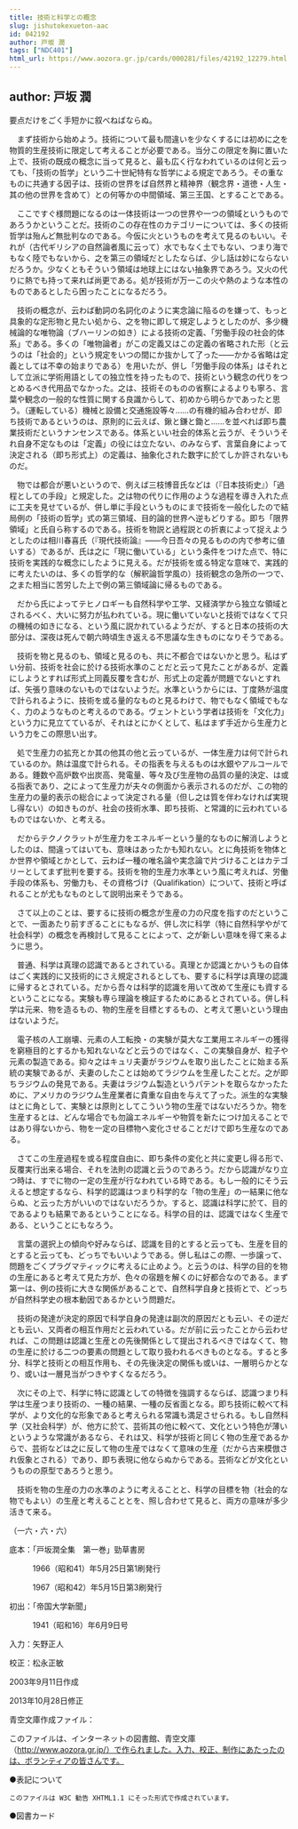 ```yaml
---
title: 技術と科学との概念
slug: jishutokexueton-aac
id: 042192
author: 戸坂 潤
tags: ["NDC401"]
html_url: https://www.aozora.gr.jp/cards/000281/files/42192_12279.html
---
```


## author: 戸坂 潤

要点だけをごく手短かに叙べねばならぬ。

　まず技術から始めよう。技術について最も間違いを少なくするには初めに之を物質的生産技術に限定して考えることが必要である。当分この限定を胸に置いた上で、技術の既成の概念に当って見ると、最も広く行なわれているのは何と云っても、「技術の哲学」という二十世紀特有な哲学による規定であろう。その重なものに共通する因子は、技術の世界をば自然界と精神界（観念界・道徳・人生・其の他の世界を含めて）との何等かの中間領域、第三王国、とすることである。

　ここですぐ様問題になるのは一体技術は一つの世界や一つの領域というものであろうかということだ。技術のこの存在性のカテゴリーについては、多くの技術哲学は殆んど無批判なのである。今仮に火というものを考えて見るのもいい。それが（古代ギリシアの自然論者風に云って）水でもなく土でもない、つまり海でもなく陸でもないから、之を第三の領域だとしたならば、少し話は妙にならないだろうか。少なくともそういう領域は地球上にはない抽象界であろう。又火の代りに熱でも持って来れば尚更である。処が技術が万一この火や熱のような本性のものであるとしたら困ったことになるだろう。

　技術の概念が、云わば動詞の名詞化のように実念論に陥るのを嫌って、もっと具象的な定形物と見たい処から、之を物に即して規定しようとしたのが、多少機械論的な唯物論（ブハーリンの如き）による技術の定義、「労働手段の社会的体系」である。多くの「唯物論者」がこの定義又はこの定義の省略された形（と云うのは「社会的」という規定をいつの間にか抜かして了った――かかる省略は定義としては不幸の始まりである）を用いたが、併し「労働手段の体系」はそれとして立派に学術用語としての独立性を持ったもので、技術という観念の代りをつとめるべき代用品でなかった。之は、技術そのものの省察によるよりも寧ろ、言葉や観念の一般的な性質に関する良識からして、初めから明らかであったと思う。（運転している）機械と設備と交通施設等々……の有機的組み合わせが、即ち技術であるというのは、原則的に云えば、鍬と鎌と鋤と……を並べれば即ち農業技術だというナンセンスである。体系といい社会的体系と云うが、そういうそれ自身不定なものは「定義」の役には立たない、のみならず、言葉自身によって決定される（即ち形式上）の定義は、抽象化された数字に於てしか許されないものだ。



　物では都合が悪いというので、例えば三枝博音氏などは（『日本技術史』）「過程としての手段」と規定した。之は物の代りに作用のような過程を導き入れた点に工夫を見せているが、併し単に手段というものにまで技術を一般化したので結局例の「技術の哲学」式の第三領域、目的論的世界へ逆もどりする。即ち「限界領域」と氏自ら称するのである。技術を物説と過程説との折衷によって捉えようとしたのは相川春喜氏（『現代技術論』――今日吾々の見るものの内で参考に値いする）であるが、氏は之に「現に働いている」という条件をつけた点で、特に技術を実践的な概念にしたように見える。だが技術を或る特定な意味で、実践的に考えたいのは、多くの哲学的な（解釈論哲学風の）技術観念の急所の一つで、之また相当に苦労した上で例の第三領域論に帰るものである。

　だから氏によってテヒノロギーも自然科学や工学、又経済学から独立な領域とされるべく、大いに努力が払われている。現に働いていないと技術ではなくて只の機械の如きになる、という風に説かれているようだが、すると日本の技術の大部分は、深夜は死んで朝六時頃生き返える不思議な生きものになりそうである。

　技術を物と見るのも、領域と見るのも、共に不都合ではないかと思う。私はずい分前、技術を社会に於ける技術水準のことだと云って見たことがあるが、定義にしようとすれば形式上同義反覆を含むが、形式上の定義が問題でないとすれば、矢張り意味のないものではないようだ。水準というからには、丁度熱が温度で計られるように、技術を或る量的なものと見るわけで、物でもなく領域でもなく、力のようなものと考えるのである。ヴェントという学者は技術を「文化力」という力に見立てているが、それはとにかくとして、私はまず手近から生産力という力をこの際思い出す。

　処で生産力の拡充とか其の他其の他と云っているが、一体生産力は何で計られているのか。熱は温度で計られる。その指表を与えるものは水銀やアルコールである。錘数や高炉数や出炭高、発電量、等々及び生産物の品質の量的決定、は或る指表であり、之によって生産力が夫々の側面から表示されるのだが、この物的生産力の量的表示の総合によって決定される量（但し之は質を伴わなければ実現し得ない）の如きものが、社会の技術水準、即ち技術、と常識的に云われているものではないか、と考える。

　だからテクノクラットが生産力をエネルギーという量的なものに解消しようとしたのは、間違ってはいても、意味はあったかも知れない。とに角技術を物体とか世界や領域とかとして、云わば一種の唯名論や実念論で片づけることはカテゴリーとしてまず批判を要する。技術を物的生産力水準という風に考えれば、労働手段の体系も、労働力も、その資格づけ（Qualifikation）について、技術と呼ばれることが尤もなものとして説明出来そうである。



　さて以上のことは、要するに技術の概念が生産の力の尺度を指すのだということで、一面あたり前すぎることにもなるが、併し次に科学（特に自然科学やがて社会科学）の概念を再検討して見ることによって、之が新しい意味を得て来るように思う。

　普通、科学は真理の認識であるとされている。真理とか認識とかいうもの自体はごく実践的に又技術的にさえ規定されるとしても、要するに科学は真理の認識に帰するとされている。だから吾々は科学的認識を用いて改めて生産にも資するということになる。実験も専ら理論を検証するためにあるとされている。併し科学は元来、物を造るもの、物的生産を目標とするもの、と考えて悪いという理由はないようだ。

　電子核の人工崩壊、元素の人工転換・の実験が莫大な工業用エネルギーの獲得を窮極目的とするかも知れないなどと云うのではなく、この実験自身が、粒子や元素の製造である。抑々之はキュリ夫妻がラジウムを取り出したことに始まる系統の実験であるが、夫妻のしたことは始めてラジウムを生産したことだ。之が即ちラジウムの発見である。夫妻はラジウム製造というパテントを取らなかったために、アメリカのラジウム生産業者に貴重な自由を与えて了った。派生的な実験はとに角として、実験とは原則としてこういう物の生産ではないだろうか。物を生産するとは、どんな場合でも勿論エネルギーや物質を新たにつけ加えることではあり得ないから、物を一定の目標物へ変化させることだけで即ち生産なのである。

　さてこの生産過程を或る程度自由に、即ち条件の変化と共に変更し得る形で、反覆実行出来る場合、それを法則の認識と云うのであろう。だから認識がなり立つ時は、すでに物の一定の生産が行なわれている時である。もし一般的にそう云えると想定するなら、科学的認識はつまり科学的な「物の生産」の一結果に他ならぬ、と云った方がいいのではないだろうか。すると、認識は科学に於て、目的であるよりも結果であるということになる。科学の目的は、認識ではなく生産である、ということにもなろう。



　言葉の選択上の傾向や好みならば、認識を目的とすると云っても、生産を目的とすると云っても、どっちでもいいようである。併し私はこの際、一歩譲って、問題をごくプラグマティックに考えるに止めよう。と云うのは、科学の目的を物の生産にあると考えて見た方が、色々の宿題を解くのに好都合なのである。まず第一は、例の技術に大きな関係があることで、自然科学自身と技術とで、どっちが自然科学史の根本動因であるかという問題だ。

　技術の発達が決定的原因で科学自身の発達は副次的原因だとも云い、その逆だとも云い、又両者の相互作用だと云われている。だが前に云ったことから云わせれば、この問題は認識と生産との先後関係として提出されるべきではなくて、物の生産に於ける二つの要素の問題として取り扱われるべきものとなる。すると多分、科学と技術との相互作用も、その先後決定の関係も或いは、一層明らかとなり、或いは一層見当がつきやすくなるだろう。

　次にその上で、科学に特に認識としての特徴を強調するならば、認識つまり科学は生産つまり技術の、一種の結果、一種の反省面となる。即ち技術に較べて科学が、より文化的な形象であると考えられる常識も満足させられる。もし自然科学（又社会科学）が、他方に於て、芸術其の他に較べて、文化という特色が薄いというような常識があるなら、それは又、科学が技術と同じく物の生産であるからで、芸術などは之に反して物の生産ではなくて意味の生産（だから古来模倣され仮象とされる）であり、即ち表現に他ならぬからである。芸術などが文化というものの原型であろうと思う。

　技術を物の生産の力の水準のように考えることと、科学の目標を物（社会的な物でもよい）の生産と考えることとを、照し合わせて見ると、両方の意味が多少活きて来る。

（一六・六・六）













底本：「戸坂潤全集　第一巻」勁草書房

　　　1966（昭和41）年5月25日第1刷発行

　　　1967（昭和42）年5月15日第3刷発行

初出：「帝国大学新聞」

　　　1941（昭和16）年6月9日号

入力：矢野正人

校正：松永正敏

2003年9月11日作成

2013年10月28日修正

青空文庫作成ファイル：

このファイルは、インターネットの図書館、青空文庫（http://www.aozora.gr.jp/）で作られました。入力、校正、制作にあたったのは、ボランティアの皆さんです。











●表記について


	このファイルは W3C 勧告 XHTML1.1 にそった形式で作成されています。







●図書カード